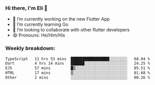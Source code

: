 ### Hi there, I'm Eli 👋
- 🔭 I’m currently working on the new Flutter App
- 🌱 I’m currently learning Go
- 🦄 I’m looking to collaborate with other flutter developers
- 😄 Pronouns: He/Him/His

### Weekly breakdown:
<!--START_SECTION:waka-->

```txt
TypeScript   11 hrs 53 mins  █████████████████░░░░░░░░   68.04 %
Dart         4 hrs 14 mins   ██████░░░░░░░░░░░░░░░░░░░   24.25 %
EJS          57 mins         █▒░░░░░░░░░░░░░░░░░░░░░░░   05.51 %
HTML         17 mins         ▒░░░░░░░░░░░░░░░░░░░░░░░░   01.68 %
Other        2 mins          ░░░░░░░░░░░░░░░░░░░░░░░░░   00.26 %
```

<!--END_SECTION:waka-->
